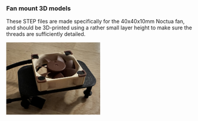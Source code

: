 ### Fan mount 3D models
These STEP files are made specifically for the 40x40x10mm Noctua fan, and should be 3D-printed using a rather small layer height to make sure the threads are sufficiently detailed.
<p>
  <img src="../../images/noctua-40x40x10.jpg" title="SOM alignment" width=50%>
</p>